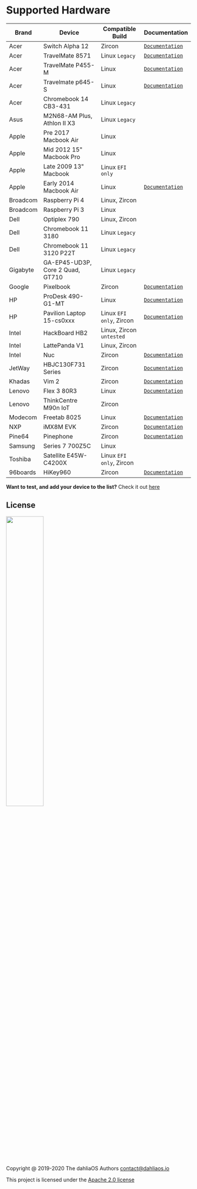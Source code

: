 # Supported Hardware

| Brand         | Device         | Compatible Build | Documentation      |      
| -----------  | -----------  | ----------- | ----------- |  
|Acer|Switch Alpha 12|Zircon|[`Documentation`](https://fuchsia.dev/docs/development/hardware/acer12.md)| 
|Acer|TravelMate 8571|Linux `Legacy`|[`Documentation`](hardware/Acer/TravelMate-8571.md)| 
|Acer|TravelMate P455-M|Linux|[`Documentation`](hardware/Acer/TravelMate-P455-M.md)| 
|Acer|Travelmate p645-S|Linux|[`Documentation`](hardware/Acer/TravelMate-P645-S.md)|
|Acer|Chromebook 14 CB3-431|Linux `Legacy`|
|Asus|M2N68-AM Plus, Athlon II X3|Linux `Legacy`|
|Apple|Pre 2017 Macbook Air|Linux|
|Apple|Mid 2012 15" Macbook Pro|Linux|
|Apple|Late 2009 13" Macbook|Linux `EFI only`|
|Apple|Early 2014 Macbook Air|Linux|[`Documentation`](hardware/Apple/Macbook-air-early-2014.md)|
|Broadcom|Raspberry Pi 4|Linux, Zircon|
|Broadcom|Raspberry Pi 3|Linux|
|Dell|Optiplex 790|Linux, Zircon|
|Dell|Chromebook 11 3180|Linux `Legacy`|
|Dell|Chromebook 11 3120 P22T|Linux `Legacy`|
|Gigabyte|GA-EP45-UD3P, Core 2 Quad, GT710|Linux `Legacy`|
|Google|Pixelbook|Zircon|[`Documentation`](https://fuchsia.dev/docs/development/hardware/pixelbook.md)| 
|HP|ProDesk 490-G1-MT|Linux|[`Documentation`](hardware/HP/ProDesk-490-G1-MT.md)| 
|HP|Pavilion Laptop 15-cs0xxx|Linux `EFI only`, Zircon|[`Documentation`](hardware/HP/Pavilion-Laptop-15-cs0xxx.md)| 
|Intel|HackBoard HB2|Linux, Zircon `untested`|
|Intel|LattePanda V1|Linux, Zircon|
|Intel|Nuc|Zircon|[`Documentation`](https://fuchsia.dev/docs/development/hardware/developing_on_nuc.md)| 
|JetWay|HBJC130F731 Series|Zircon|[`Documentation`](https://fuchsia.dev/fuchsia-src/development/hardware/toulouse)| 
|Khadas|Vim 2|Zircon|[`Documentation`](https://fuchsia.dev/docs/development/hardware/khadas-vim)| 
|Lenovo|Flex 3 80R3|Linux|[`Documentation`](hardware/Lenovo/Flex-3-80R3.md)| 
|Lenovo|ThinkCentre M90n IoT|Zircon|
|Modecom|Freetab 8025|Linux|[`Documentation`](hardware/Modecom/Freetab-8025.md)| 
|NXP|iMX8M EVK|Zircon|[`Documentation`](https://fuchsia.dev/fuchsia-src/development/hardware/imx8mevk)| 
|Pine64|Pinephone|Zircon|[`Documentation`](hardware/pine64/Pinephone.md)| 
|Samsung|Series 7 700Z5C|Linux|
|Toshiba|Satellite E45W-C4200X|Linux `EFI only`, Zircon|
|96boards|HiKey960|Zircon|[`Documentation`](https://fuchsia.dev/fuchsia-src/development/hardware/hikey960)| 

**Want to test, and add your device to the list?** Check it out [here](.github/CONTRIBUTING.md#supported-devices)

## License

<p align="left">
  <img width="45%" src="https://github.com/dahlia-os/brand/blob/master/Logo%20SVGs/dahliaOS%20logo%20with%20text%20(drop%20shadow).svg"
</p>

Copyright @ 2019-2020 The dahliaOS Authors contact@dahliaos.io

This project is licensed under the [Apache 2.0 license](LICENSE)
